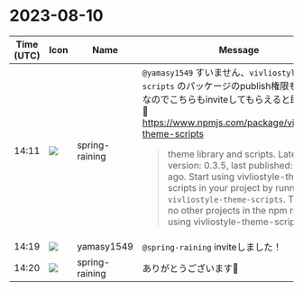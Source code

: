 # 2023-08-10

|Time (UTC)|Icon|Name|Message|
|---|---|---|---|
|14:11|![](https://secure.gravatar.com/avatar/1ac180f0868137292905c311b5fff781.jpg?s=72&d=https%3A%2F%2Fa.slack-edge.com%2Fdf10d%2Fimg%2Favatars%2Fava_0021-72.png)|spring-raining|`@yamasy1549` すいません、`vivliostyle-theme-scripts` のパッケージのpublish権限もないようなのでこちらもinviteしてもらえると助かります🙏 <https://www.npmjs.com/package/vivliostyle-theme-scripts><br><blockquote>theme library and scripts. Latest version: 0.3.5, last published: a year ago. Start using vivliostyle-theme-scripts in your project by running `npm i vivliostyle-theme-scripts`. There are no other projects in the npm registry using vivliostyle-theme-scripts.</blockquote>|
|14:19|![](https://secure.gravatar.com/avatar/b2dffef7ce30f6f8f399f2a172229711.jpg?s=72&d=https%3A%2F%2Fa.slack-edge.com%2Fdf10d%2Fimg%2Favatars%2Fava_0012-72.png)|yamasy1549|`@spring-raining` inviteしました！|
|14:20|![](https://secure.gravatar.com/avatar/1ac180f0868137292905c311b5fff781.jpg?s=72&d=https%3A%2F%2Fa.slack-edge.com%2Fdf10d%2Fimg%2Favatars%2Fava_0021-72.png)|spring-raining|ありがとうございます🙏|
